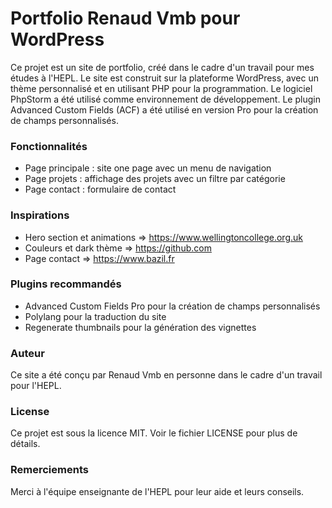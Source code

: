 # Portfolio Renaud Vmb pour WordPress

Ce projet est un site de portfolio, créé dans le cadre d'un travail pour mes études à l'HEPL. Le site est construit sur la plateforme WordPress, avec un thème personnalisé et en utilisant PHP pour la programmation. Le logiciel PhpStorm a été utilisé comme environnement de développement. Le plugin Advanced Custom Fields (ACF) a été utilisé en version Pro pour la création de champs personnalisés.

### Fonctionnalités

- Page principale : site one page avec un menu de navigation
- Page projets : affichage des projets avec un filtre par catégorie
- Page contact : formulaire de contact

### Inspirations

- Hero section et animations => https://www.wellingtoncollege.org.uk
- Couleurs et dark thème => https://github.com
- Page contact => https://www.bazil.fr

### Plugins recommandés

- Advanced Custom Fields Pro pour la création de champs personnalisés
- Polylang pour la traduction du site
- Regenerate thumbnails pour la génération des vignettes

### Auteur

Ce site a été conçu par Renaud Vmb en personne dans le cadre d'un travail pour l'HEPL.

### License

Ce projet est sous la licence MIT. Voir le fichier LICENSE pour plus de détails.

### Remerciements

Merci à l'équipe enseignante de l'HEPL pour leur aide et leurs conseils.